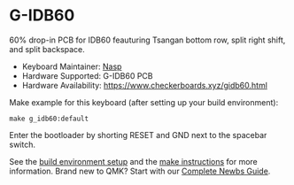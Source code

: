 # G-IDB60 

60% drop-in PCB for IDB60 feauturing Tsangan bottom row, split right shift, and split backspace. 

- Keyboard Maintainer: [Nasp](https://github.com/npspears)
- Hardware Supported: G-IDB60 PCB
- Hardware Availability: https://www.checkerboards.xyz/gidb60.html

Make example for this keyboard (after setting up your build environment):

    make g_idb60:default

Enter the bootloader by shorting RESET and GND next to the spacebar switch.

See the [build environment setup](https://docs.qmk.fm/#/getting_started_build_tools) and the [make instructions](https://docs.qmk.fm/#/getting_started_make_guide) for more information. Brand new to QMK? Start with our [Complete Newbs Guide](https://docs.qmk.fm/#/newbs).
